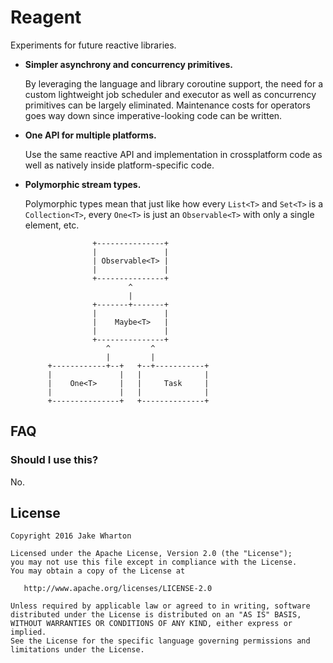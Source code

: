Reagent
=======

Experiments for future reactive libraries.

 * **Simpler asynchrony and concurrency primitives.**

   By leveraging the language and library coroutine support, the need for a custom lightweight job
scheduler and executor as well as concurrency primitives can be largely eliminated. Maintenance
costs for operators goes way down since imperative-looking code can be written.

 * **One API for multiple platforms.**

   Use the same reactive API and implementation in crossplatform code as well as natively inside
platform-specific code.

 * **Polymorphic stream types.**

   Polymorphic types mean that just like how every `List<T>` and `Set<T>` is a `Collection<T>`,
   every `One<T>` is just an `Observable<T>` with only a single element, etc.

   ```
                  +---------------+
                  |               |
                  | Observable<T> |
                  |               |
                  +---------------+
                          ^
                          |
                  +-------+-------+
                  |               |
                  |    Maybe<T>   |
                  |               |
                  +---------------+
                     ^         ^
                     |         |
        +------------+--+   +--+-----------+
        |               |   |              |
        |    One<T>     |   |     Task     |
        |               |   |              |
        +---------------+   +--------------+
   ```



FAQ
---

### Should I use this?

No.



License
-------

    Copyright 2016 Jake Wharton

    Licensed under the Apache License, Version 2.0 (the "License");
    you may not use this file except in compliance with the License.
    You may obtain a copy of the License at

       http://www.apache.org/licenses/LICENSE-2.0

    Unless required by applicable law or agreed to in writing, software
    distributed under the License is distributed on an "AS IS" BASIS,
    WITHOUT WARRANTIES OR CONDITIONS OF ANY KIND, either express or implied.
    See the License for the specific language governing permissions and
    limitations under the License.

